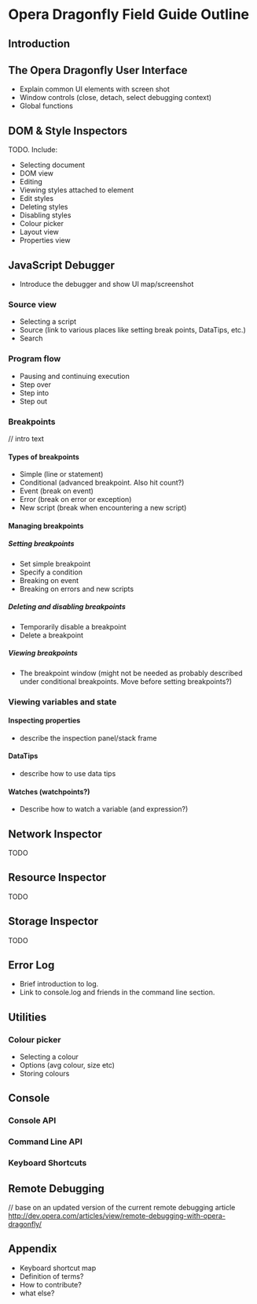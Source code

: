 # Opera Dragonfly Field Guide Outline #

## Introduction ##

## The Opera Dragonfly User Interface ##

* Explain common UI elements with screen shot
* Window controls (close, detach, select debugging context)
* Global functions

## DOM & Style Inspectors ##
TODO. Include:
* Selecting document
* DOM view
* Editing
* Viewing styles attached to element
* Edit styles
* Deleting styles
* Disabling styles
* Colour picker
* Layout view
* Properties view

## JavaScript Debugger ##
* Introduce the debugger and show UI map/screenshot 

### Source view ###
* Selecting a script
* Source (link to various places like setting break points, DataTips, etc.)
* Search

### Program flow ###
* Pausing and continuing execution 
* Step over
* Step into
* Step out

### Breakpoints ###
// intro text

#### Types of breakpoints ####
* Simple (line or statement)
* Conditional (advanced breakpoint. Also hit count?)
* Event (break on event)
* Error (break on error or exception)
* New script (break when encountering a new script)

#### Managing breakpoints ####

##### Setting breakpoints #####
* Set simple breakpoint
* Specify a condition 
* Breaking on event
* Breaking on errors and new scripts

##### Deleting and disabling breakpoints #####
* Temporarily disable a breakpoint
* Delete a breakpoint

##### Viewing breakpoints #####
* The breakpoint window (might not be needed as probably described under conditional breakpoints. Move before setting breakpoints?)

### Viewing variables and state ###

#### Inspecting properties ####
* describe the inspection panel/stack frame

#### DataTips ####
* describe how to use data tips 

#### Watches (watchpoints?) ####
* Describe how to watch a variable (and expression?)

## Network Inspector ##
TODO

## Resource Inspector ##
TODO

## Storage Inspector ##
TODO

## Error Log ##
* Brief introduction to log. 
* Link to console.log and friends in the command line section.

## Utilities ##
### Colour picker ###
* Selecting a colour
* Options (avg colour, size etc)
* Storing colours 

## Console ##
### Console API
### Command Line API
### Keyboard Shortcuts

## Remote Debugging ##
// base on an updated version of the current remote debugging article http://dev.opera.com/articles/view/remote-debugging-with-opera-dragonfly/

## Appendix ##
* Keyboard shortcut map
* Definition of terms?
* How to contribute?
* what else?
